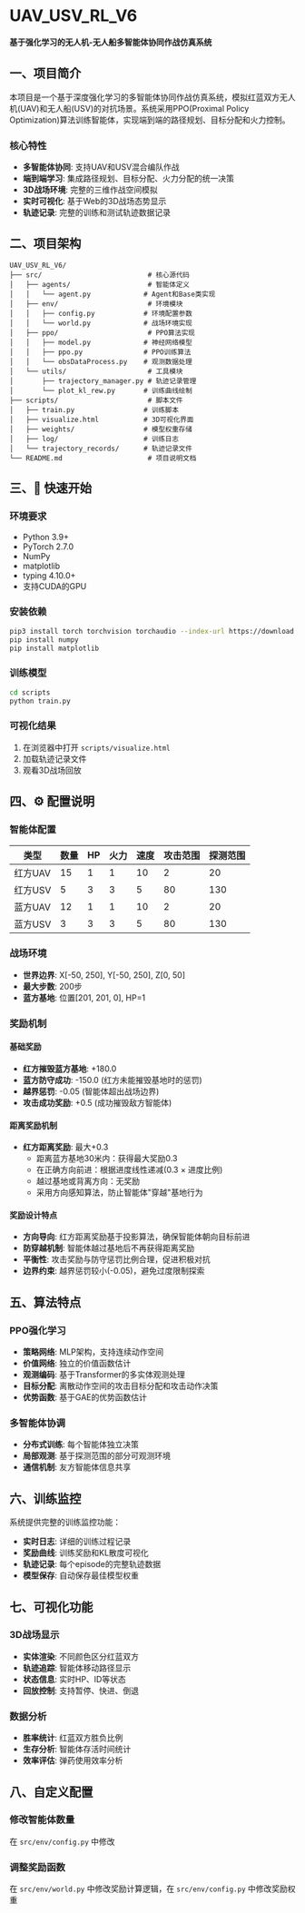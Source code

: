 # UAV_USV_RL_V6

 **基于强化学习的无人机-无人船多智能体协同作战仿真系统**

##  一、项目简介

本项目是一个基于深度强化学习的多智能体协同作战仿真系统，模拟红蓝双方无人机(UAV)和无人船(USV)的对抗场景。系统采用PPO(Proximal Policy Optimization)算法训练智能体，实现端到端的路径规划、目标分配和火力控制。

###  核心特性

- **多智能体协同**: 支持UAV和USV混合编队作战
- **端到端学习**: 集成路径规划、目标分配、火力分配的统一决策
- **3D战场环境**: 完整的三维作战空间模拟
- **实时可视化**: 基于Web的3D战场态势显示
- **轨迹记录**: 完整的训练和测试轨迹数据记录

##  二、项目架构

```
UAV_USV_RL_V6/
├── src/                          # 核心源代码
│   ├── agents/                   # 智能体定义
│   │   └── agent.py             # Agent和Base类实现
│   ├── env/                      # 环境模块
│   │   ├── config.py            # 环境配置参数
│   │   └── world.py             # 战场环境实现
│   ├── ppo/                      # PPO算法实现
│   │   ├── model.py             # 神经网络模型
│   │   ├── ppo.py               # PPO训练算法
│   │   └── obsDataProcess.py    # 观测数据处理
│   └── utils/                    # 工具模块
│       ├── trajectory_manager.py # 轨迹记录管理
│       └── plot_kl_rew.py       # 训练曲线绘制
├── scripts/                      # 脚本文件
│   ├── train.py                 # 训练脚本
│   ├── visualize.html           # 3D可视化界面
│   ├── weights/                 # 模型权重存储
│   ├── log/                     # 训练日志
│   └── trajectory_records/      # 轨迹记录文件
└── README.md                     # 项目说明文档
```

## 三、🚀 快速开始

### 环境要求

- Python 3.9+
- PyTorch 2.7.0
- NumPy
- matplotlib
- typing 4.10.0+
- 支持CUDA的GPU

### 安装依赖

```bash
pip3 install torch torchvision torchaudio --index-url https://download.pytorch.org/whl/cu126
pip install numpy 
pip install matplotlib
```

### 训练模型

```bash
cd scripts
python train.py
```

### 可视化结果

1. 在浏览器中打开 `scripts/visualize.html`
2. 加载轨迹记录文件
3. 观看3D战场回放

## 四、⚙️ 配置说明

### 智能体配置

| 类型 | 数量 | HP | 火力 | 速度 | 攻击范围 | 探测范围 |
|------|------|----|----|------|----------|----------|
| 红方UAV | 15 | 1 | 1 | 10 | 2 | 20 |
| 红方USV | 5 | 3 | 3 | 5 | 80 | 130 |
| 蓝方UAV | 12 | 1 | 1 | 10 | 2 | 20 |
| 蓝方USV | 3 | 3 | 3 | 5 | 80 | 130 |

### 战场环境

- **世界边界**: X[-50, 250], Y[-50, 250], Z[0, 50]
- **最大步数**: 200步
- **蓝方基地**: 位置[201, 201, 0], HP=1

### 奖励机制

#### 基础奖励
- **红方摧毁蓝方基地**: +180.0
- **蓝方防守成功**: -150.0 (红方未能摧毁基地时的惩罚)
- **越界惩罚**: -0.05 (智能体超出战场边界)
- **攻击成功奖励**: +0.5 (成功摧毁敌方智能体)

#### 距离奖励机制
- **红方距离奖励**: 最大+0.3
  - 距离蓝方基地30米内：获得最大奖励0.3
  - 在正确方向前进：根据进度线性递减(0.3 × 进度比例)
  - 越过基地或背离方向：无奖励
  - 采用方向感知算法，防止智能体"穿越"基地行为

#### 奖励设计特点
- **方向导向**: 红方距离奖励基于投影算法，确保智能体朝向目标前进
- **防穿越机制**: 智能体越过基地后不再获得距离奖励
- **平衡性**: 攻击奖励与防守惩罚比例合理，促进积极对抗
- **边界约束**: 越界惩罚较小(-0.05)，避免过度限制探索

## 五、算法特点

### PPO强化学习

- **策略网络**: MLP架构，支持连续动作空间
- **价值网络**: 独立的价值函数估计
- **观测编码**: 基于Transformer的多实体观测处理
- **目标分配**: 离散动作空间的攻击目标分配和攻击动作决策
- **优势函数**: 基于GAE的优势函数估计

### 多智能体协调

- **分布式训练**: 每个智能体独立决策
- **局部观测**: 基于探测范围的部分可观测环境
- **通信机制**: 友方智能体信息共享

##  六、训练监控

系统提供完整的训练监控功能：

- **实时日志**: 详细的训练过程记录
- **奖励曲线**: 训练奖励和KL散度可视化
- **轨迹记录**: 每个episode的完整轨迹数据
- **模型保存**: 自动保存最佳模型权重

##  七、可视化功能

### 3D战场显示

- **实体渲染**: 不同颜色区分红蓝双方
- **轨迹追踪**: 智能体移动路径显示
- **状态信息**: 实时HP、ID等状态
- **回放控制**: 支持暂停、快进、倒退

### 数据分析

- **胜率统计**: 红蓝双方胜负比例
- **生存分析**: 智能体存活时间统计
- **效率评估**: 弹药使用效率分析

##  八、自定义配置

### 修改智能体数量

在 `src/env/config.py` 中修改

### 调整奖励函数

在 `src/env/world.py` 中修改奖励计算逻辑，在 `src/env/config.py` 中修改奖励权重